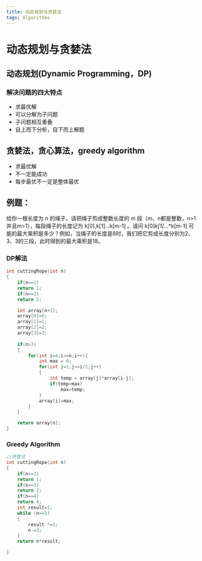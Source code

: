 ```yaml
---
title: 动态规划与贪婪法
tags: Algorithms
---
```

# 动态规划与贪婪法

## 动态规划(Dynamic Programming，DP)
### 解决问题的四大特点
* 求最优解
* 可以分解为子问题
* 子问题相互重叠
* 自上而下分析，自下而上解题

## 贪婪法，贪心算法，greedy algorithm
* 求最优解
* 不一定能成功
* 每步最优不一定是整体最优


## 例题：
给你一根长度为 n 的绳子，请把绳子剪成整数长度的 m 段（m、n都是整数，n>1并且m>1），每段绳子的长度记为 k[0],k[1]...k[m-1] 。请问 k[0]*k[1]*...*k[m-1] 可能的最大乘积是多少？例如，当绳子的长度是8时，我们把它剪成长度分别为2、3、3的三段，此时得到的最大乘积是18。

### DP解法
```cpp
int cuttingRope(int n)
{
    if(n==2)
    return 1;
    if(n==3)
    return 2;

    int array[n+1];
    array[0]=0;
    array[1]=1;
    array[2]=2;
    array[3]=3;
    
    if(n>3)
    {
        for(int i=4;i<=n;i++){
            int max = 0;
            for(int j=1;j<=i/2;j++)
            {
                int temp = array[j]*array[i-j];
                if(temp>max)
                    max=temp;
            }
            array[i]=max;
        }
    }

    return array[n];
}
```

### Greedy Algorithm
```cpp
//贪婪法
int cuttingRope(int n)
{
    if(n==2)
    return 1;
    if(n==3)
    return 2;
    if(n==4)
    return 4;
    int result=1;
    while (n>=5)
    {
        result *=3;
        n-=3;
    }
    return n*result;

}
```